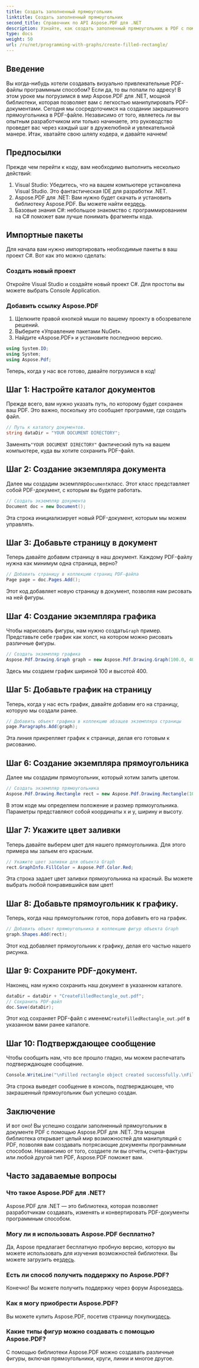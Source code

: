 ```yaml
---
title: Создать заполненный прямоугольник
linktitle: Создать заполненный прямоугольник
second_title: Справочник по API Aspose.PDF для .NET
description: Узнайте, как создать заполненный прямоугольник в PDF с помощью Aspose.PDF для .NET с помощью этого пошагового руководства. Идеально подходит для разработчиков всех уровней.
type: docs
weight: 50
url: /ru/net/programming-with-graphs/create-filled-rectangle/
---
```

## Введение

Вы когда-нибудь хотели создавать визуально привлекательные PDF-файлы программным способом? Если да, то вы попали по адресу! В этом уроке мы погрузимся в мир Aspose.PDF для .NET, мощной библиотеки, которая позволяет вам с легкостью манипулировать PDF-документами. Сегодня мы сосредоточимся на создании закрашенного прямоугольника в PDF-файле. Независимо от того, являетесь ли вы опытным разработчиком или только начинаете, это руководство проведет вас через каждый шаг в дружелюбной и увлекательной манере. Итак, хватайте свою шляпу кодера, и давайте начнем!

## Предпосылки

Прежде чем перейти к коду, вам необходимо выполнить несколько действий:

1. Visual Studio: Убедитесь, что на вашем компьютере установлена Visual Studio. Это фантастическая IDE для разработки .NET.
2.  Aspose.PDF для .NET: Вам нужно будет скачать и установить библиотеку Aspose.PDF. Вы можете найти ее[здесь](https://releases.aspose.com/pdf/net/).
3. Базовые знания C#: небольшое знакомство с программированием на C# поможет вам лучше понимать фрагменты кода.

## Импортные пакеты

Для начала вам нужно импортировать необходимые пакеты в ваш проект C#. Вот как это можно сделать:

### Создать новый проект

Откройте Visual Studio и создайте новый проект C#. Для простоты вы можете выбрать Console Application.

### Добавить ссылку Aspose.PDF

1. Щелкните правой кнопкой мыши по вашему проекту в обозревателе решений.
2. Выберите «Управление пакетами NuGet».
3. Найдите «Aspose.PDF» и установите последнюю версию.

```csharp
using System.IO;
using System;
using Aspose.Pdf;
```

Теперь, когда у нас все готово, давайте погрузимся в код!

## Шаг 1: Настройте каталог документов

Прежде всего, вам нужно указать путь, по которому будет сохранен ваш PDF. Это важно, поскольку это сообщает программе, где создать файл.

```csharp
// Путь к каталогу документов.
string dataDir = "YOUR DOCUMENT DIRECTORY";
```

 Заменять`"YOUR DOCUMENT DIRECTORY"` фактический путь на вашем компьютере, куда вы хотите сохранить PDF-файл.

## Шаг 2: Создание экземпляра документа

 Далее мы создадим экземпляр`Document`класс. Этот класс представляет собой PDF-документ, с которым вы будете работать.

```csharp
// Создать экземпляр документа
Document doc = new Document();
```

Эта строка инициализирует новый PDF-документ, которым мы можем управлять.

## Шаг 3: Добавьте страницу в документ

Теперь давайте добавим страницу в наш документ. Каждому PDF-файлу нужна как минимум одна страница, верно?

```csharp
// Добавить страницу в коллекцию страниц PDF-файла
Page page = doc.Pages.Add();
```

Этот код добавляет новую страницу в документ, позволяя нам рисовать на ней фигуры.

## Шаг 4: Создание экземпляра графика

 Чтобы нарисовать фигуры, нам нужно создать`Graph` пример. Представьте себе график как холст, на котором можно рисовать различные фигуры.

```csharp
// Создать экземпляр графика
Aspose.Pdf.Drawing.Graph graph = new Aspose.Pdf.Drawing.Graph(100.0, 400.0);
```

Здесь мы создаем график шириной 100 и высотой 400.

## Шаг 5: Добавьте график на страницу

Теперь, когда у нас есть график, давайте добавим его на страницу, которую мы создали ранее.

```csharp
// Добавить объект графика в коллекцию абзацев экземпляра страницы
page.Paragraphs.Add(graph);
```

Эта линия прикрепляет график к странице, делая его готовым к рисованию.

## Шаг 6: Создание экземпляра прямоугольника

Далее мы создадим прямоугольник, который хотим залить цветом.

```csharp
// Создать экземпляр прямоугольника
Aspose.Pdf.Drawing.Rectangle rect = new Aspose.Pdf.Drawing.Rectangle(100, 100, 200, 120);
```

В этом коде мы определяем положение и размер прямоугольника. Параметры представляют собой координаты x и y, ширину и высоту.

## Шаг 7: Укажите цвет заливки

Теперь давайте выберем цвет для нашего прямоугольника. Для этого примера мы зальем его красным.

```csharp
// Укажите цвет заливки для объекта Graph
rect.GraphInfo.FillColor = Aspose.Pdf.Color.Red;
```

Эта строка задает цвет заливки прямоугольника на красный. Вы можете выбрать любой понравившийся вам цвет!

## Шаг 8: Добавьте прямоугольник к графику.

Теперь, когда наш прямоугольник готов, пора добавить его на график.

```csharp
// Добавить объект прямоугольника в коллекцию фигур объекта Graph
graph.Shapes.Add(rect);
```

Этот код добавляет прямоугольник к графику, делая его частью нашего рисунка.

## Шаг 9: Сохраните PDF-документ.

Наконец, нам нужно сохранить наш документ в указанном каталоге.

```csharp
dataDir = dataDir + "CreateFilledRectangle_out.pdf";
// Сохранить PDF-файл
doc.Save(dataDir);
```

 Этот код сохраняет PDF-файл с именем`CreateFilledRectangle_out.pdf` в указанном вами ранее каталоге.

## Шаг 10: Подтверждающее сообщение

Чтобы сообщить нам, что все прошло гладко, мы можем распечатать подтверждающее сообщение.

```csharp
Console.WriteLine("\nFilled rectangle object created successfully.\nFile saved at " + dataDir);
```

Эта строка выведет сообщение в консоль, подтверждающее, что закрашенный прямоугольник был успешно создан.

## Заключение

И вот оно! Вы успешно создали заполненный прямоугольник в документе PDF с помощью Aspose.PDF для .NET. Эта мощная библиотека открывает целый мир возможностей для манипуляций с PDF, позволяя вам создавать потрясающие документы программным способом. Независимо от того, создаете ли вы отчеты, счета-фактуры или любой другой тип PDF, Aspose.PDF поможет вам.

## Часто задаваемые вопросы

### Что такое Aspose.PDF для .NET?
Aspose.PDF для .NET — это библиотека, которая позволяет разработчикам создавать, изменять и конвертировать PDF-документы программным способом.

### Могу ли я использовать Aspose.PDF бесплатно?
 Да, Aspose предлагает бесплатную пробную версию, которую вы можете использовать для изучения возможностей библиотеки. Вы можете загрузить ее[здесь](https://releases.aspose.com/).

### Есть ли способ получить поддержку по Aspose.PDF?
 Конечно! Вы можете получить поддержку через форум Aspose[здесь](https://forum.aspose.com/c/pdf/10).

### Как я могу приобрести Aspose.PDF?
 Вы можете купить Aspose.PDF, посетив страницу покупки[здесь](https://purchase.aspose.com/buy).

### Какие типы фигур можно создавать с помощью Aspose.PDF?
С помощью библиотеки Aspose.PDF можно создавать различные фигуры, включая прямоугольники, круги, линии и многое другое.
